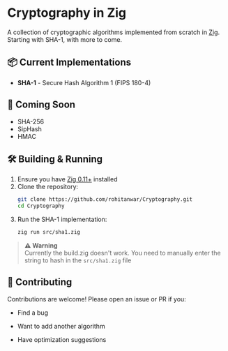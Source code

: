 # Cryptography in Zig

A collection of cryptographic algorithms implemented from scratch in [Zig](https://ziglang.org/). Starting with SHA-1, with more to come.

## 📦 Current Implementations
- **SHA-1** - Secure Hash Algorithm 1 (FIPS 180-4)

## 🚧 Coming Soon
- SHA-256
- SipHash
- HMAC

## 🛠️ Building & Running
1. Ensure you have [Zig 0.11+](https://ziglang.org/download/) installed
2. Clone the repository:
   ```sh
   git clone https://github.com/rohitanwar/Cryptography.git
   cd Cryptography
   ```
3. Run the SHA-1 implementation:
   ```sh
   zig run src/sha1.zig
   ```
> **⚠️ Warning**  
> Currently the build.zig doesn't work. You need to manually enter the string to hash in the `src/sha1.zig` file


## 🤝 Contributing
Contributions are welcome! Please open an issue or PR if you:

- Find a bug

- Want to add another algorithm

- Have optimization suggestions
